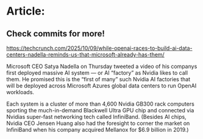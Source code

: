 # Article:

## Check commits for more!
https://techcrunch.com/2025/10/09/while-openai-races-to-build-ai-data-centers-nadella-reminds-us-that-microsoft-already-has-them/

Microsoft CEO Satya Nadella on Thursday tweeted a video of his companys first deployed massive AI system — or AI “factory” as Nvidia likes to call them. He promised this is the “first of many” such Nvidia AI factories that will be deployed across Microsoft Azures global data centers to run OpenAI workloads.

Each system is a cluster of more than 4,600 Nvidia GB300 rack computers sporting the much-in-demand Blackwell Ultra GPU chip and connected via Nvidias super-fast networking tech called InfiniBand. (Besides AI chips, Nvidia CEO Jensen Huang also had the foresight to corner the market on InfiniBand when his company acquired Mellanox for $6.9 billion in 2019.)